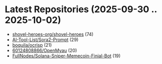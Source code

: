 # Latest Repositories (2025-09-30 .. 2025-10-02)

- [shovel-heroes-org/shovel-heroes](https://github.com/shovel-heroes-org/shovel-heroes) (74)
- [AI-Tool-List/Sora2-Prompt](https://github.com/AI-Tool-List/Sora2-Prompt) (29)
- [boquila/ocrisp](https://github.com/boquila/ocrisp) (21)
- [60124808866/OpenMyau](https://github.com/60124808866/OpenMyau) (20)
- [FullNodes/Solana-Sniper-Memecoin-Finial-Bot](https://github.com/FullNodes/Solana-Sniper-Memecoin-Finial-Bot) (19)
